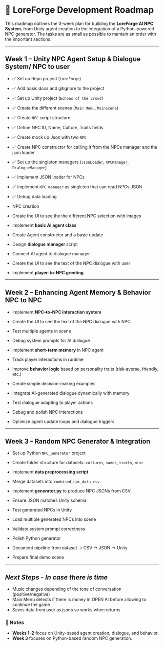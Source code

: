 # 📅 LoreForge Development Roadmap

This roadmap outlines the 3-week plan for building the **LoreForge AI NPC System**, from Unity agent creation to the integration of a Python-powered NPC generator. The tasks are as small as possible to mantain an order with the important sections.

---

## **Week 1 – Unity NPC Agent Setup & Dialogue System/ NPC to user**

- ✅ Set up Repo project (`LoreForge`)  
- ✅ Add basic docs and gitignore to the project  
- ✅ Set up Unity project (`Echoes of the crowd`)  
- ✅ Create the different scenes (`Main Menu`, `MainScene`)  
- ✅ Create `NPC` script structure 
 
- ✅ Define NPC ID, Name, Culture, Traits fields  
- ✅ Create mock up Json with two `NPC`
- ✅ Create NPC constructor for callling it from the NPCs manager and the json loader
- ✅ Set up the singleton managers (`JsonLoader`, `NPCManager`, `DialogueManager`)
- ✅ Implement JSON loader for NPCs
  
- ✅ Implement `NPC manager` as singleton that can read NPCs JSON  
- ✅ Debug data loading  
- NPC creation
- Create the UI to see the the different NPC selection with images
- Implement **basic AI agent class**
- Create Agent constructor and a basic update

- Design **dialogue manager** script  
- Connect AI agent to dialogue manager 
- Create the UI to see the text of the NPC dialogue with user
- Implement **player-to-NPC greeting**  

---

## **Week 2 – Enhancing Agent Memory & Behavior NPC to NPC**

- Implement **NPC-to-NPC interaction system**  
- Create the UI to see the text of the NPC dialogue with NPC
- Test multiple agents in scene  
- Debug system prompts for AI dialogue  

- Implement **short-term memory** in NPC agent  
- Track player interactions in runtime  

- Improve **behavior logic** based on personality traits (risk-averse, friendly, etc.)  
- Create simple decision-making examples  

- Integrate AI-generated dialogue dynamically with memory  
- Test dialogue adapting to player actions  

- Debug and polish NPC interactions  
- Optimize agent update loops and dialogue triggers  

---

## **Week 3 – Random NPC Generator & Integration**

- Set up Python `NPC_Generator` project  
- Create folder structure for datasets: `cultures`, `names`, `traits`, `misc`  

- Implement **data preprocessing script**  
- Merge datasets into `combined_npc_data.csv`  

- Implement **generator.py** to produce NPC JSONs from CSV  
- Ensure JSON matches Unity schema  

- Test generated NPCs in Unity  
- Load multiple generated NPCs into scene  
- Validate system prompt correctness  

- Polish Python generator  
- Document pipeline from dataset → CSV → JSON → Unity  
- Prepare final demo scene  

---

## *Next Steps - In case there is time*

- Music changes depending of the tone of conversation (positive/negative)
- Main Menu detects if there is money in OPEN AI before allowing to continue the game
- Saves data from user as jsons so works when returns

### 📝 Notes
- **Weeks 1–2** focus on Unity-based agent creation, dialogue, and behavior.
- **Week 3** focuses on Python-based random NPC generation.